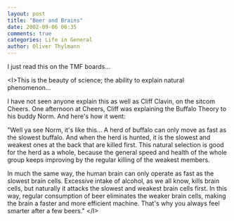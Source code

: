 ```yaml
---
layout: post
title: "Beer and Brains"
date: 2002-09-06 06:35
comments: true
categories: Life in General
author: Oliver Thylmann
---
```



I just read this on the TMF boards...

&lt;I&gt;This is the beauty of science; the ability to explain natural phenomenon...

I have not seen anyone explain this as well as Cliff Clavin, on the sitcom Cheers. One afternoon at Cheers, Cliff was explaining the Buffalo Theory to his buddy Norm. And here's how it went:

&quot;Well ya see Norm, it's like this... A herd of buffalo can only move as fast as the slowest buffalo. And when the herd is hunted, it is the slowest and weakest ones at the back that are killed first. This natural selection is good for the herd as a whole, because the general speed and health of the whole group keeps improving by the regular killing of the weakest members.

In much the same way, the human brain can only operate as fast as the slowest brain cells. Excessive intake of alcohol, as we all know, kills brain cells, but naturally it attacks the slowest and weakest brain cells first. In this way, regular consumption of beer eliminates the weaker brain cells, making the brain a faster and more efficient machine. That's why you always feel smarter after a few beers.&quot; 
&lt;/I&gt;


